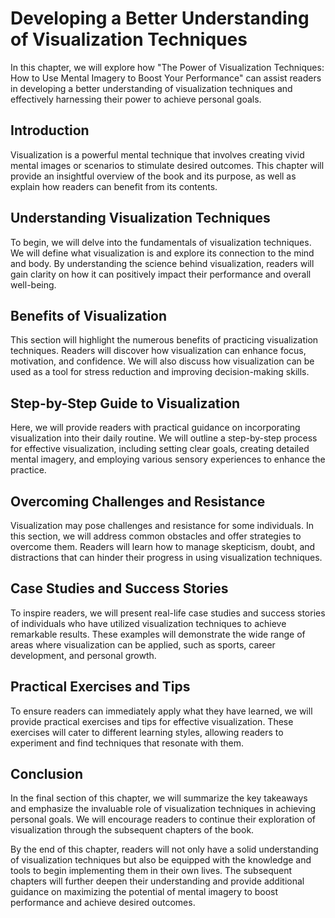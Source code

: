 Developing a Better Understanding of Visualization Techniques
======================================================================

In this chapter, we will explore how "The Power of Visualization Techniques: How to Use Mental Imagery to Boost Your Performance" can assist readers in developing a better understanding of visualization techniques and effectively harnessing their power to achieve personal goals.

Introduction
------------

Visualization is a powerful mental technique that involves creating vivid mental images or scenarios to stimulate desired outcomes. This chapter will provide an insightful overview of the book and its purpose, as well as explain how readers can benefit from its contents.

Understanding Visualization Techniques
--------------------------------------

To begin, we will delve into the fundamentals of visualization techniques. We will define what visualization is and explore its connection to the mind and body. By understanding the science behind visualization, readers will gain clarity on how it can positively impact their performance and overall well-being.

Benefits of Visualization
-------------------------

This section will highlight the numerous benefits of practicing visualization techniques. Readers will discover how visualization can enhance focus, motivation, and confidence. We will also discuss how visualization can be used as a tool for stress reduction and improving decision-making skills.

Step-by-Step Guide to Visualization
-----------------------------------

Here, we will provide readers with practical guidance on incorporating visualization into their daily routine. We will outline a step-by-step process for effective visualization, including setting clear goals, creating detailed mental imagery, and employing various sensory experiences to enhance the practice.

Overcoming Challenges and Resistance
------------------------------------

Visualization may pose challenges and resistance for some individuals. In this section, we will address common obstacles and offer strategies to overcome them. Readers will learn how to manage skepticism, doubt, and distractions that can hinder their progress in using visualization techniques.

Case Studies and Success Stories
--------------------------------

To inspire readers, we will present real-life case studies and success stories of individuals who have utilized visualization techniques to achieve remarkable results. These examples will demonstrate the wide range of areas where visualization can be applied, such as sports, career development, and personal growth.

Practical Exercises and Tips
----------------------------

To ensure readers can immediately apply what they have learned, we will provide practical exercises and tips for effective visualization. These exercises will cater to different learning styles, allowing readers to experiment and find techniques that resonate with them.

Conclusion
----------

In the final section of this chapter, we will summarize the key takeaways and emphasize the invaluable role of visualization techniques in achieving personal goals. We will encourage readers to continue their exploration of visualization through the subsequent chapters of the book.

By the end of this chapter, readers will not only have a solid understanding of visualization techniques but also be equipped with the knowledge and tools to begin implementing them in their own lives. The subsequent chapters will further deepen their understanding and provide additional guidance on maximizing the potential of mental imagery to boost performance and achieve desired outcomes.
